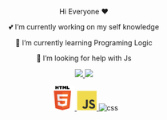 <p align="center">
 Hi Everyone ❤️

<p align="center">
 💕 I’m currently working on my self knowledge
 <p align="center"> 
  🎈 I’m currently learning Programing Logic
 <p align="center"> 
  👑 I’m looking for help with Js</p>

<div align="center">
  <a href="https://github.com/ysterllane">
  <img height="180em" src="https://github-readme-stats.vercel.app/api?username=ysterllane&show_icons=false&theme=dracula&include_curso-em-video-js_commits=true"/> <!--&count_private=true-->
  <img height="180em" src="https://github-readme-stats.vercel.app/api/top-langs/?username=ysterllane&layout=compact&langs_count=7&theme=dracula"/>
</div>
  
  <p align="center"> <img src="https://raw.githubusercontent.com/devicons/devicon/master/icons/html5/html5-original-wordmark.svg" alt="html5" width="50" height="50"/> </a> <a href="https://www.java.com" target="_blank" rel="noreferrer"> <img src="https://raw.githubusercontent.com/devicons/devicon/master/icons/javascript/javascript-original.svg" alt="javascript" width="40" height="40"/> </a> <img src="https://cdn.jsdelivr.net/gh/devicons/devicon@latest/icons/css3/css3-original.svg" alt="css" width="40" height="40"/><a </a> </p>
